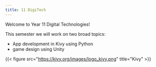 ```yaml
---
title: 11 DigiTech
---
```

Welcome to Year 11 Digital Technologies!

This semester we will work on two broad topics:
- App development in Kivy using Python
- game design using Unity

{{< figure src="https://kivy.org/images/logo_kivy.png" title="Kivy" >}}
